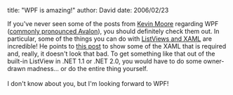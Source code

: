 
title: "WPF is amazing!"
author: David
date: 2006/02/23

If you've never seen some of the posts from <a href="http://blogs.msdn.com/okoboji/">Kevin Moore</a> regarding WPF (<a href="http://www.simplegeek.com/PermaLink.aspx/848ef1d4-f694-43ee-92f7-047478b6b894">commonly pronounced Avalon</a>), you should definitely check them out. In particular, some of the things you can do with <a href="http://blogs.msdn.com/okoboji/archive/2006/02/23/538340.aspx">ListViews and XAML</a> are incredible! He points to <a href="http://blogs.msdn.com/atc_avalon_team/archive/2006/02/23/537715.aspx">this post</a> to show some of the XAML that is required and, really, it doesn't look that bad. To get something like that out of the built-in ListView in .NET 1.1 or .NET 2.0, you would have to do some owner-drawn madness... or do the entire thing yourself.<br /><br />I don't know about you, but I'm looking forward to WPF!<br />
